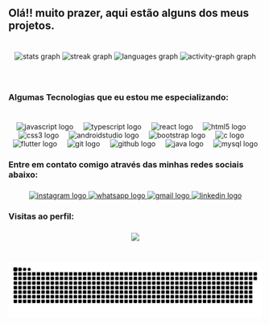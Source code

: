 
<h2 align="left">Olá!! muito prazer, aqui estão alguns dos meus projetos.</h2>

###

<br clear="both">

<div align="center">
  <img src="https://github-readme-stats.vercel.app/api?username=Ueslei-Antunes5&hide_title=false&hide_rank=false&show_icons=true&include_all_commits=&count_private=true&disable_animations=false&theme=swift&locale=pt-br&hide_border=false" height="150" alt="stats graph"  />
  <img src="https://streak-stats.demolab.com?user=Ueslei-Antunes&locale=pt-br&mode=daily&theme=swift&hide_border=false&border_radius=5" height="150" alt="streak graph"  />
  <img src="https://github-readme-stats.vercel.app/api/top-langs?username=Ueslei-Antunes&locale=pt-br&hide_title=false&layout=compact&card_width=320&langs_count=5&theme=swift&hide_border=false" height="150" alt="languages graph"  />
  <img src="https://github-readme-activity-graph.vercel.app/graph?username=Ueslei-Antunes&theme=minimal&line=000000&point=000000" height="150" alt="activity-graph graph"  />
</div>

###

<br clear="both">

<h3 align="left">Algumas Tecnologias que eu estou me especializando:</h3>

###

<br clear="both">

<div align="center">
  <img src="https://cdn.jsdelivr.net/gh/devicons/devicon/icons/javascript/javascript-original.svg" height="30" alt="javascript logo"  />
  <img width="12" />
  <img src="https://cdn.jsdelivr.net/gh/devicons/devicon/icons/typescript/typescript-original.svg" height="30" alt="typescript logo"  />
  <img width="12" />
  <img src="https://cdn.jsdelivr.net/gh/devicons/devicon/icons/react/react-original-wordmark.svg" height="30" alt="react logo"  />
  <img width="12" />
  <img src="https://cdn.jsdelivr.net/gh/devicons/devicon/icons/html5/html5-plain-wordmark.svg" height="30" alt="html5 logo"  />
  <img width="12" />
  <img src="https://cdn.jsdelivr.net/gh/devicons/devicon/icons/css3/css3-plain-wordmark.svg" height="30" alt="css3 logo"  />
  <img width="12" />
  <img src="https://cdn.jsdelivr.net/gh/devicons/devicon/icons/androidstudio/androidstudio-original.svg" height="30" alt="androidstudio logo"  />
  <img width="12" />
  <img src="https://cdn.jsdelivr.net/gh/devicons/devicon/icons/bootstrap/bootstrap-original-wordmark.svg" height="30" alt="bootstrap logo"  />
  <img width="12" />
  <img src="https://cdn.jsdelivr.net/gh/devicons/devicon/icons/c/c-original.svg" height="30" alt="c logo"  />
  <img width="12" />
  <img src="https://cdn.jsdelivr.net/gh/devicons/devicon/icons/flutter/flutter-original.svg" height="30" alt="flutter logo"  />
  <img width="12" />
  <img src="https://cdn.jsdelivr.net/gh/devicons/devicon/icons/git/git-plain-wordmark.svg" height="30" alt="git logo"  />
  <img width="12" />
  <img src="https://cdn.jsdelivr.net/gh/devicons/devicon/icons/github/github-original-wordmark.svg" height="30" alt="github logo"  />
  <img width="12" />
  <img src="https://cdn.jsdelivr.net/gh/devicons/devicon/icons/java/java-original-wordmark.svg" height="30" alt="java logo"  />
  <img width="12" />
  <img src="https://cdn.jsdelivr.net/gh/devicons/devicon/icons/mysql/mysql-original-wordmark.svg" height="30" alt="mysql logo"  />
</div>

###

<h3 align="left">Entre em contato comigo através das minhas redes sociais abaixo:</h3>

###

<div align="center">
  <a href="https://www.instagram.com/ueslei_antunes/" target="_blank">
    <img src="https://img.shields.io/static/v1?message=Instagram&logo=instagram&label=&color=E4405F&logoColor=white&labelColor=&style=for-the-badge" height="37" alt="instagram logo"  />
  </a>
  <a href="http://wa.me/+5545999898744" target="_blank">
    <img src="https://img.shields.io/static/v1?message=Whatsapp&logo=whatsapp&label=&color=25D366&logoColor=white&labelColor=&style=for-the-badge" height="37" alt="whatsapp logo"  />
  </a>
  <a href="https://antunesueslei5@gmail.com" target="_blank">
    <img src="https://img.shields.io/static/v1?message=Gmail&logo=gmail&label=&color=D14836&logoColor=white&labelColor=&style=for-the-badge" height="37" alt="gmail logo"  />
  </a>
  <a href="https://www.linkedin.com/in/ueslei-zanela-antunes/" target="_blank">
    <img src="https://img.shields.io/static/v1?message=LinkedIn&logo=linkedin&label=&color=0077B5&logoColor=white&labelColor=&style=for-the-badge" height="37" alt="linkedin logo"  />
  </a>
</div>

###

<h3 align="left">Visitas ao perfil:</h3>

###

<div align="center">
  <img src="https://profile-counter.glitch.me/Ueslei-Antunes5/count.svg?"  />
</div>

###

<br clear="both">

<img src="https://raw.githubusercontent.com/Ueslei-Antunes5/Ueslei-Antunes5/output/snake.svg" alt="Snake animation" />

###
